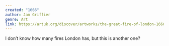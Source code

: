```yaml
---
created: "1666"
author: Jan Griffier
genre: Art
link: https://artuk.org/discover/artworks/the-great-fire-of-london-1666-50496
---
```


I don’t know how many fires London has, but this is another one? 